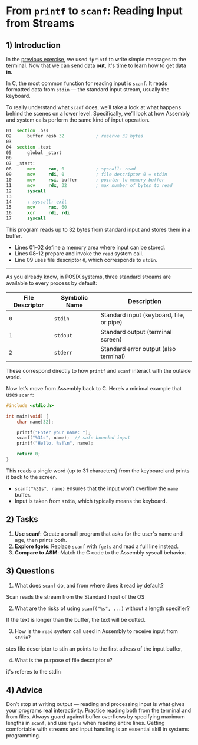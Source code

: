 <!---
{
  "depends_on": ["https://github.com/STEMgraph/279a01d6-7696-46b7-9cb7-2c44773ad06b"],
  "author": "Stephan Bökelmann",
  "first_used": "2025-04-01",
  "keywords": ["scanf", "streams", "C", "input"]
}
--->

# From `printf` to `scanf`: Reading Input from Streams

## 1) Introduction

In the [previous exercise](https://github.com/STEMgraph/279a01d6-7696-46b7-9cb7-2c44773ad06b), we used `fprintf` to write simple messages to the terminal. Now that we can send data **out**, it's time to learn how to get data **in**.

In C, the most common function for reading input is `scanf`. It reads formatted data from `stdin` — the standard input stream, usually the keyboard.

To really understand what `scanf` does, we’ll take a look at what happens behind the scenes on a lower level. Specifically, we’ll look at how Assembly and system calls perform the same kind of input operation.

```asm
01  section .bss
02      buffer resb 32            ; reserve 32 bytes
03
04  section .text
05      global _start
06
07  _start:
08      mov     rax, 0            ; syscall: read
09      mov     rdi, 0            ; file descriptor 0 = stdin
10      mov     rsi, buffer       ; pointer to memory buffer
11      mov     rdx, 32           ; max number of bytes to read
12      syscall
13
14      ; syscall: exit
15      mov     rax, 60
16      xor     rdi, rdi
17      syscall
```

This program reads up to 32 bytes from standard input and stores them in a buffer.

- Lines 01–02 define a memory area where input can be stored.
- Lines 08–12 prepare and invoke the `read` system call.
- Line 09 uses file descriptor `0`, which corresponds to `stdin`.

---

As you already know, in POSIX systems, three standard streams are available to every process by default:

| File Descriptor | Symbolic Name | Description |
|-----------------|----------------|-------------|
| `0`             | `stdin`        | Standard input (keyboard, file, or pipe) |
| `1`             | `stdout`       | Standard output (terminal screen) |
| `2`             | `stderr`       | Standard error output (also terminal) |

These correspond directly to how `printf` and `scanf` interact with the outside world.

Now let’s move from Assembly back to C. Here’s a minimal example that uses `scanf`:

```c
#include <stdio.h>

int main(void) {
    char name[32];

    printf("Enter your name: ");
    scanf("%31s", name);  // safe bounded input
    printf("Hello, %s!\n", name);

    return 0;
}
```

This reads a single word (up to 31 characters) from the keyboard and prints it back to the screen.

- `scanf("%31s", name)` ensures that the input won’t overflow the `name` buffer.
- Input is taken from `stdin`, which typically means the keyboard.


## 2) Tasks

1. **Use scanf**: Create a small program that asks for the user's name and age, then prints both.
2. **Explore fgets**: Replace `scanf` with `fgets` and read a full line instead.
3. **Compare to ASM**: Match the C code to the Assembly syscall behavior.


## 3) Questions

1. What does `scanf` do, and from where does it read by default?

Scan reads the stream from the Standard Input of the OS

2. What are the risks of using `scanf("%s", ...)` without a length specifier?

If the text is longer than the buffer, the text will be cutted.

3. How is the `read` system call used in Assembly to receive input from `stdin`?

stes file descriptor to stin an points to the first adress of the input buffer,

4. What is the purpose of file descriptor `0`?

it's referes to the stdin

## 4) Advice

Don’t stop at writing output — reading and processing input is what gives your programs real interactivity. Practice reading both from the terminal and from files. Always guard against buffer overflows by specifying maximum lengths in `scanf`, and use `fgets` when reading entire lines. Getting comfortable with streams and input handling is an essential skill in systems programming.
